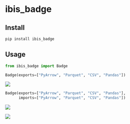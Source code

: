 # ibis_badge

<!-- WARNING: THIS FILE WAS AUTOGENERATED! DO NOT EDIT! -->

## Install

``` sh
pip install ibis_badge
```

## Usage

``` python
from ibis_badge import Badge
```

``` python
Badge(exports=["PyArrow", "Parquet", "CSV", "Pandas"])
```

![](https://img.shields.io/badge/Reads-CSV%20%7C%20Pandas%20%7C%20Parquet%20%7C%20PyArrow-orange?style=flat-square.png)

``` python
Badge(exports=["PyArrow", "Parquet", "CSV", "Pandas"], 
      imports=["PyArrow", "Parquet", "CSV", "Pandas"])
```

![](https://img.shields.io/badge/Reads-CSV%20%7C%20Pandas%20%7C%20Parquet%20%7C%20PyArrow-orange?style=flat-square.png)

![](https://img.shields.io/badge/Exports-CSV%20%7C%20Pandas%20%7C%20Parquet%20%7C%20PyArrow-blue?style=flat-square.png)
